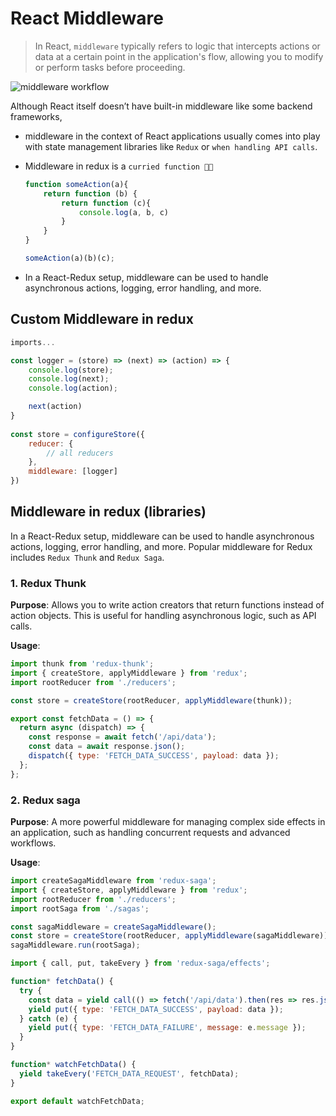 # React Middleware

> In React, `middleware` typically refers to logic that intercepts actions or data at a certain point in the application's flow, allowing you to modify or perform tasks before proceeding.

![middleware workflow](https://miro.medium.com/v2/resize:fit:1400/1*AyYYoeDMTTK_7J7aCeaIUA.gif)

Although React itself doesn’t have built-in middleware like some backend frameworks,

- middleware in the context of React applications usually comes into play with state management libraries like `Redux` or `when handling API calls`.
- Middleware in redux is a `curried function 🥘🍛`

    ```javascript
    function someAction(a){
        return function (b) {
            return function (c){
                console.log(a, b, c)
            }
        }
    }

    someAction(a)(b)(c);
    ```

- In a React-Redux setup, middleware can be used to handle asynchronous actions, logging, error handling, and more.

## Custom Middleware in redux

```javascript
imports...

const logger = (store) => (next) => (action) => {
    console.log(store);
    console.log(next);
    console.log(action);

    next(action)
}
 
const store = configureStore({
    reducer: {
        // all reducers
    },
    middleware: [logger]
})
```

## Middleware in redux (libraries)

In a React-Redux setup, middleware can be used to handle asynchronous actions, logging, error handling, and more. Popular middleware for Redux includes `Redux Thunk` and `Redux Saga`.

### 1. Redux Thunk

**Purpose**: Allows you to write action creators that return functions instead of action objects. This is useful for handling asynchronous logic, such as API calls.

**Usage**:

```jsx
import thunk from 'redux-thunk';
import { createStore, applyMiddleware } from 'redux';
import rootReducer from './reducers';

const store = createStore(rootReducer, applyMiddleware(thunk));
```

```jsx
export const fetchData = () => {
  return async (dispatch) => {
    const response = await fetch('/api/data');
    const data = await response.json();
    dispatch({ type: 'FETCH_DATA_SUCCESS', payload: data });
  };
};
```

### 2. Redux saga

**Purpose**: A more powerful middleware for managing complex side effects in an application, such as handling concurrent requests and advanced workflows.

**Usage**:

```jsx
import createSagaMiddleware from 'redux-saga';
import { createStore, applyMiddleware } from 'redux';
import rootReducer from './reducers';
import rootSaga from './sagas';

const sagaMiddleware = createSagaMiddleware();
const store = createStore(rootReducer, applyMiddleware(sagaMiddleware));
sagaMiddleware.run(rootSaga);
```

```jsx
import { call, put, takeEvery } from 'redux-saga/effects';

function* fetchData() {
  try {
    const data = yield call(() => fetch('/api/data').then(res => res.json()));
    yield put({ type: 'FETCH_DATA_SUCCESS', payload: data });
  } catch (e) {
    yield put({ type: 'FETCH_DATA_FAILURE', message: e.message });
  }
}

function* watchFetchData() {
  yield takeEvery('FETCH_DATA_REQUEST', fetchData);
}

export default watchFetchData;
```

